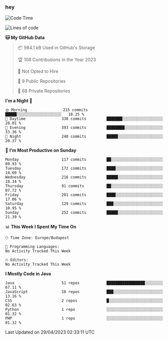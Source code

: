 ### hey

<!--START_SECTION:waka-->
![Code Time](http://img.shields.io/badge/Code%20Time-884%20hrs%2054%20mins-blue)

![Lines of code](https://img.shields.io/badge/From%20Hello%20World%20I%27ve%20Written-934.6%20thousand%20lines%20of%20code-blue)

**🐱 My GitHub Data** 

> 📦 984.1 kB Used in GitHub's Storage 
 > 
> 🏆 108 Contributions in the Year 2023
 > 
> 🚫 Not Opted to Hire
 > 
> 📜 9 Public Repositories 
 > 
> 🔑 68 Private Repositories 
 > 
**I'm a Night 🦉** 

```text
🌞 Morning                215 commits         █████░░░░░░░░░░░░░░░░░░░░   18.25 % 
🌆 Daytime                330 commits         ███████░░░░░░░░░░░░░░░░░░   28.01 % 
🌃 Evening                393 commits         ████████░░░░░░░░░░░░░░░░░   33.36 % 
🌙 Night                  240 commits         █████░░░░░░░░░░░░░░░░░░░░   20.37 % 
```
📅 **I'm Most Productive on Sunday** 

```text
Monday                   117 commits         ██░░░░░░░░░░░░░░░░░░░░░░░   09.93 % 
Tuesday                  172 commits         ████░░░░░░░░░░░░░░░░░░░░░   14.60 % 
Wednesday                216 commits         █████░░░░░░░░░░░░░░░░░░░░   18.34 % 
Thursday                 91 commits          ██░░░░░░░░░░░░░░░░░░░░░░░   07.72 % 
Friday                   201 commits         ████░░░░░░░░░░░░░░░░░░░░░   17.06 % 
Saturday                 129 commits         ███░░░░░░░░░░░░░░░░░░░░░░   10.95 % 
Sunday                   252 commits         █████░░░░░░░░░░░░░░░░░░░░   21.39 % 
```


📊 **This Week I Spent My Time On** 

```text
🕑︎ Time Zone: Europe/Budapest

💬 Programming Languages: 
No Activity Tracked This Week

🔥 Editors: 
No Activity Tracked This Week
```

**I Mostly Code in Java** 

```text
Java                     51 repos            █████████████████░░░░░░░░   67.11 % 
JavaScript               10 repos            ███░░░░░░░░░░░░░░░░░░░░░░   13.16 % 
CSS                      2 repos             █░░░░░░░░░░░░░░░░░░░░░░░░   02.63 % 
Python                   1 repo              ░░░░░░░░░░░░░░░░░░░░░░░░░   01.32 % 
PHP                      1 repo              ░░░░░░░░░░░░░░░░░░░░░░░░░   01.32 % 
```




 Last Updated on 29/04/2023 02:33:11 UTC
<!--END_SECTION:waka-->
